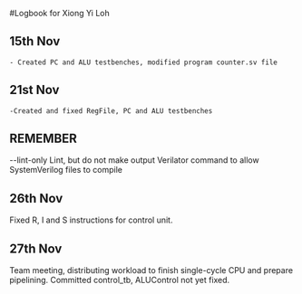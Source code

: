 #Logbook for Xiong Yi Loh

## 15th Nov
    - Created PC and ALU testbenches, modified program counter.sv file

## 21st Nov
    -Created and fixed RegFile, PC and ALU testbenches

## REMEMBER
--lint-only                 Lint, but do not make output
Verilator command to allow SystemVerilog files to compile

## 26th Nov
Fixed R, I and S instructions for control unit.

## 27th Nov
Team meeting, distributing workload to finish single-cycle CPU and prepare pipelining. Committed control_tb, ALUControl not yet fixed.